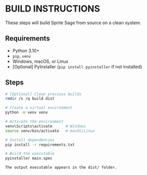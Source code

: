 # BUILD INSTRUCTIONS

These steps will build Sprite Sage from source on a clean system.

## Requirements
- Python 3.10+
- `pip`, `venv`
- Windows, macOS, or Linux
- [Optional] PyInstaller (`pip install pyinstaller` if not installed)

## Steps

```bash
# [Optional] Clean previous builds
rmdir /s /q build dist

# Create a virtual environment
python -m venv venv

# Activate the environment
venv\Scripts\activate      # Windows
source venv/bin/activate   # macOS/Linux

# Install dependencies
pip install -r requirements.txt

# Build the executable
pyinstaller main.spec

The output executable appears in the dist/ folder.
